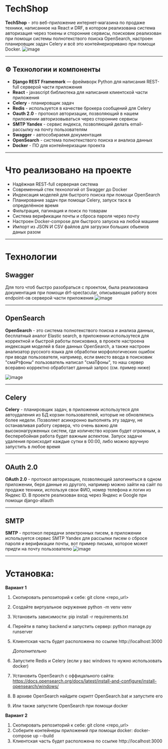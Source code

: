 # TechShop
**TechShop** - это веб-приложение интернет-магазина по продаже техники, написанное на React и DRF, в котором реализована система авторизация через токены и сторонние сервисы,
поисковик реализован при помощи системы полнотекствого поиска OpenSearch, настроен планировщик задач Celery и всё это контейнеризривано при помощи Docker.
![image](https://github.com/user-attachments/assets/d19146de-2626-4d87-8d41-25d6aae3176e)

---
## ⚙️ Технологии и компоненты

- **Django REST Framemork** — фреймворк Python для написания REST-full серверой части приложения
- **React** - javascript библиотека для написания клиентской части приложения
- **Celery** - планировщик задач
- **Redis** - используется в качестве брокера сообщений для Celery
- **Oauth 2.0** - протокол авторизации, позволяющий в нашем приложении авторизовываться через сторонние сервисы
- **SMTP Yandex** - cервис яндекса, позволяющий делать email-рассылку на почту пользователям
- **Swagger** - автособираемя документация
- **OpenSearch** - система полнотекствого поиска и анализа данных
- **Docker** - ПО для контейнеризации проекта
  
---
# Что реализовано на проекте

- Надёжная REST-full серверная система
- Современный стек технологий от Swagger до Docker
- Индексация моделей для быстрого поиска при помощи OpenSearch
- Планирование задач при помощи Celery, запуск таск в определённое время
- Фильтрация, пагинация и поиск по товарам
- Система верификации почты и сброса пароля через почту
- Настроен Docker-compose для быстрого запуска на любой машине
- Импорт из JSON И CSV файлов для загрузки больших обьемов даных разом

---

# Технологии
## Swagger
Для того чтоб быстро разобраться с проектом, была реализована документация при помощи drf-spectacular, описывающая работу всех endpoint-ов серверой части приложения
![image](https://github.com/user-attachments/assets/392ba2ce-b803-4f52-9e9d-78a3c4b49c1e)

---

## OpenSearch
**OpenSearch** - это система полнотекствого поиска и анализа данных, бесплатный аналог Elastic search, в приложении использутеся для корректной и быстрой работы поисковика,
в проекте настроена индексация моделей в базе данных OpenSearch, а также настроен анализатор русского языка для 
обработки морфологических ошибок при вводе пользователя, например, если вместо ввода в поисковик "смаРтфоны" пользователь написал "смаТфоны",
то наш сервер всеравно корректно обработает данный запрос (см. пример ниже)

![image](https://github.com/user-attachments/assets/42c76151-11b7-4c25-91b8-4cd11c2edda3)

---

## Celery
**Celery** - планировщик задач, в приложении использутеся для автоудаления из БД корзин пользователей, которые не обновлялись более недели.
Позволяет асинхронно выполнять эту задачу, не останавливая работу сервера, что очень важно для высоконагруженных систем, где количество корзин будет огромным,
а бесперебойная работа будет важным аспектом. Запуск задачи удаления происходит каждые сутки в 00:00, либо можно вручную запустить в любое время

---

## OAuth 2.0
**OAuth 2.0** - протокол авторизации, позволяющий залогиниться в одном приложении, беря данные из другого, например можно зайти на сайт по продаже техники, используя свои ФИО, номер телефона и логин из Яндекс ID.
В проекте реализован вход через Яндекс и Google при помощи django-allauth

---

## SMTP
**SMTP** - протокол передачи электронных писем, в приложении используется сервис SMTP Yandex для рассылки писем о сбросе пароля и верификации почты, вот пример письма, которое может придти на почту пользователю
![image](https://github.com/user-attachments/assets/e2b23891-6dbc-4d00-9f76-c2d377849cd9)

---
# Установка:

**Вариант 1**
1. Скопировать репозиторий к себе: git clone <repo_url>
2. Cоздайте виртуальное окружение python -m venv venv
3. Установить зависимости: pip install -r requirements.txt
4. Перейти в папку backend и запустить сервер: python manage.py runserver
5. Клиентская часть будет расположена по ссылке http://localhost:3000
   
   *Дополнительно*

7. Запустите Redis и Celery (если у вас windows то нужно использовать docker)
8. Установить OpenSearch с оффицального сайта: https://docs.opensearch.org/docs/latest/install-and-configure/install-opensearch/windows/
9. В архиве OpenSearch найдите скрипт OpenSearch.bat и запустите его
10. Или также запустите OpenSearch при помощи docker

**Вариант 2**
1. Скопировать репозиторий к себе: git clone <repo_url>
2. Соберите контейнеры приложений при помощи docker: docker-compose up --build
3. Клиентская часть будет расположена по ссылке http://localhost:3000
